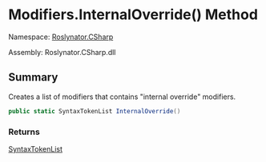 # Modifiers\.InternalOverride\(\) Method

Namespace: [Roslynator.CSharp](../../README.md)

Assembly: Roslynator\.CSharp\.dll

## Summary

Creates a list of modifiers that contains "internal override" modifiers\.

```csharp
public static SyntaxTokenList InternalOverride()
```

### Returns

[SyntaxTokenList](https://docs.microsoft.com/en-us/dotnet/api/microsoft.codeanalysis.syntaxtokenlist)


